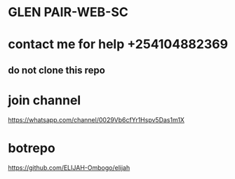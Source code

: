 # GLEN PAIR-WEB-SC

# contact me for help +254104882369

## do not clone this repo 

# join channel 

https://whatsapp.com/channel/0029Vb6cfYr1Hspv5Das1m1X


# botrepo

https://github.com/ELIJAH-Ombogo/elijah
